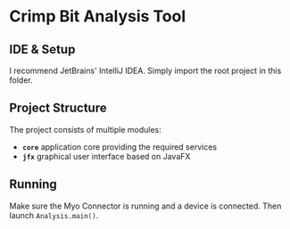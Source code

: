 Crimp Bit Analysis Tool
=======================

## IDE & Setup

I recommend JetBrains' IntelliJ IDEA. Simply import the root project in this folder.

## Project Structure

The project consists of multiple modules:

* **`core`** application core providing the required services
* **`jfx`** graphical user interface based on JavaFX

## Running

Make sure the Myo Connector is running and a device is connected. Then launch `Analysis.main()`.

